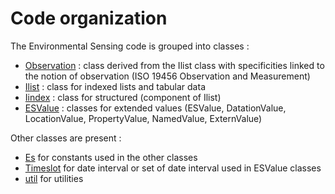 # Code organization
The Environmental Sensing code is grouped into classes :
- [Observation](./observation.py) : class derived from the Ilist class with specificities linked to the notion of observation (ISO 19456 Observation and Measurement)
- [Ilist](./ilist.py) : class for indexed lists and tabular data
- [Iindex](./iindex.py) : class for structured (component of Ilist)
- [ESValue](./esValue_base.py) : classes for extended values (ESValue, DatationValue, LocationValue, PropertyValue, NamedValue, ExternValue) 

Other classes are present : 
- [Es](./esconstante.py) for constants used in the other classes
- [Timeslot](./timeslot.py) for date interval or set of date interval used in ESValue classes
- [util](./util.py) for utilities
